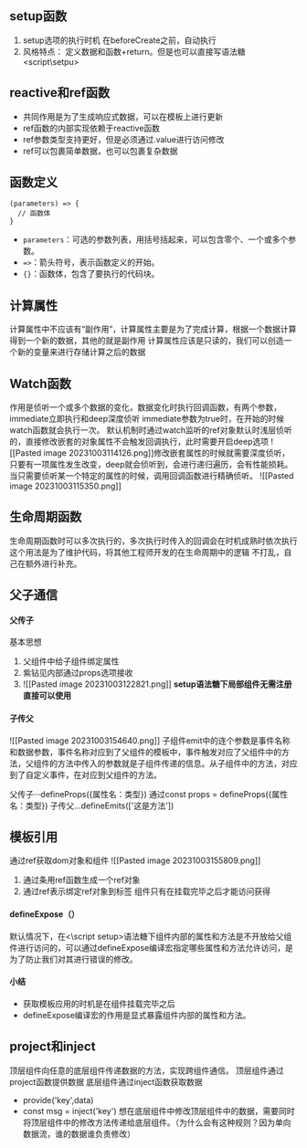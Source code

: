 ## setup函数
1. setup选项的执行时机
在beforeCreate之前，自动执行
2. 风格特点：
定义数据和函数+return。但是也可以直接写语法糖<script\setpu>

## reactive和ref函数
* 共同作用是为了生成响应式数据，可以在模板上进行更新
* ref函数的内部实现依赖于reactive函数
* ref参数类型支持更好，但是必须通过.value进行访问修改
* ref可以包裹简单数据，也可以包裹复杂数据

## 函数定义
```
(parameters) => {
  // 函数体
}
```
- `parameters`：可选的参数列表，用括号括起来，可以包含零个、一个或多个参数。
- `=>`：箭头符号，表示函数定义的开始。
- `{}`：函数体，包含了要执行的代码块。

## 计算属性
计算属性中不应该有“副作用”，计算属性主要是为了完成计算，根据一个数据计算得到一个新的数据，其他的就是副作用
计算属性应该是只读的，我们可以创造一个新的变量来进行存储计算之后的数据

## Watch函数
作用是侦听一个或多个数据的变化，数据变化时执行回调函数，有两个参数，immediate立即执行和deep深度侦听
immediate参数为true时，在开始的时候watch函数就会执行一次。
默认机制时通过watch监听的ref对象默认时浅层侦听的，直接修改嵌套的对象属性不会触发回调执行，此时需要开启deep选项
![[Pasted image 20231003114126.png]]修改嵌套属性的时候就需要深度侦听，只要有一项属性发生改变，deep就会侦听到，会进行递归遍历，会有性能损耗。
当只需要侦听某一个特定的属性的时候，调用回调函数进行精确侦听。
![[Pasted image 20231003115350.png]]

## 生命周期函数
生命周期函数时可以多次执行的，多次执行时传入的回调会在时机成熟时依次执行
这个用法是为了维护代码，将其他工程师开发的在生命周期中的逻辑 不打乱，自己在额外进行补充。

## 父子通信
#### 父传子
基本思想
1. 父组件中给子组件绑定属性
2. 紫钻见内部通过props选项接收
3. ![[Pasted image 20231003122821.png]]
**setup语法糖下局部组件无需注册直接可以使用**

#### 子传父
![[Pasted image 20231003154640.png]]
子组件emit中的连个参数是事件名称和数据参数，事件名称对应到了父组件的模板中，事件触发对应了父组件中的方法，父组件的方法中传入的参数就是子组件传递的信息。从子组件中的方法，对应到了自定义事件，在对应到父组件的方法。

父传子···defineProps({属性名：类型})
通过const props = defineProps({属性名：类型})
子传父...defineEmits(['这是方法'])

## 模板引用
通过ref获取dom对象和组件
![[Pasted image 20231003155809.png]]
1. 通过条用ref函数生成一个ref对象
2. 通过ref表示绑定ref对象到标签 
组件只有在挂载完毕之后才能访问获得

#### defineExpose（）
默认情况下，在<\script setup>语法糖下组件内部的属性和方法是不开放给父组件进行访问的，可以通过defineExpose编译宏指定哪些属性和方法允许访问，是为了防止我们对其进行错误的修改。
#### 小结
* 获取模板应用的时机是在组件挂载完毕之后
* defineExpose编译宏的作用是显式暴露组件内部的属性和方法。
## project和inject
顶层组件向任意的底层组件传递数据的方法，实现跨组件通信。
顶层组件通过project函数提供数据
底层组件通过inject函数获取数据
* provide('key',data) 
* const msg = inject('key')
想在底层组件中修改顶层组件中的数据，需要同时将顶层组件中的修改方法传递给底层组件。（为什么会有这种规则？因为单向数据流，谁的数据谁负责修改）
